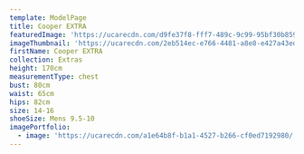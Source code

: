 ```yaml
---
template: ModelPage
title: Cooper EXTRA
featuredImage: 'https://ucarecdn.com/d9fe37f8-fff7-489c-9c99-95bf30b859e3/'
imageThumbnail: 'https://ucarecdn.com/2eb514ec-e766-4481-a8e8-e427a43ed47c/'
firstName: Cooper EXTRA
collection: Extras
height: 170cm
measurementType: chest
bust: 80cm
waist: 65cm
hips: 82cm
size: 14-16
shoeSize: Mens 9.5-10
imagePortfolio:
  - image: 'https://ucarecdn.com/a1e64b8f-b1a1-4527-b266-cf0ed7192980/'
---
```


